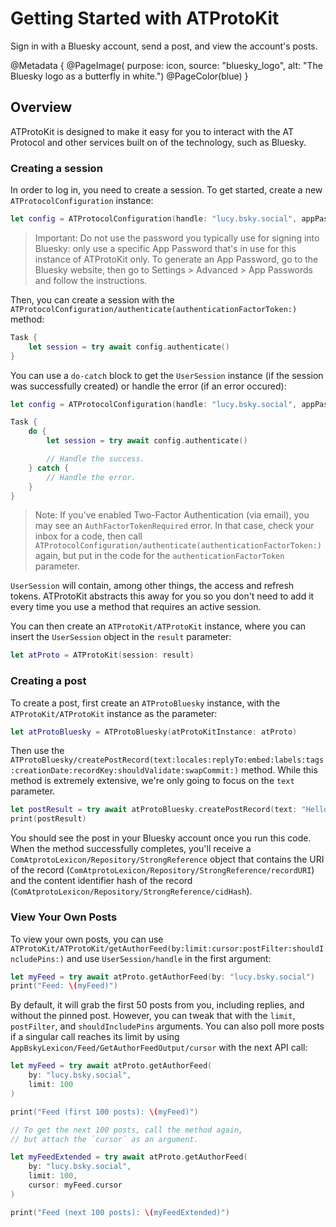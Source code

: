 # Getting Started with ATProtoKit

Sign in with a Bluesky account, send a post, and view the account's posts.

@Metadata {
    @PageImage(
        purpose: icon, 
        source: "bluesky_logo", 
        alt: "The Bluesky logo as a butterfly in white.")
    @PageColor(blue)
}

## Overview

ATProtoKit is designed to make it easy for you to interact with the AT Protocol and other services built on of the technology, such as Bluesky. 

### Creating a session

In order to log in, you need to create a session. To get started, create a new ``ATProtocolConfiguration`` instance:

```swift
let config = ATProtocolConfiguration(handle: "lucy.bsky.social", appPassword: "g8DBhaj-948uBho-Zh6c8Wl")
```
 
> Important: Do not use the password you typically use for signing into Bluesky: only use a specific App Password that's in use for this instance of ATProtoKit only. To generate an App Password, go to the Bluesky website, then go to Settings > Advanced > App Passwords and follow the instructions.

Then, you can create a session with the ``ATProtocolConfiguration/authenticate(authenticationFactorToken:)`` method:

```swift
Task {
    let session = try await config.authenticate()
}
```

You can use a `do-catch` block to get the ``UserSession`` instance (if the session was successfully created) or handle the error (if an error occured):

```swift
let config = ATProtocolConfiguration(handle: "lucy.bsky.social", appPassword: "hunter2")

Task {
    do {
        let session = try await config.authenticate()

        // Handle the success.
    } catch {
        // Handle the error.
    }
}
```

> Note: If you've enabled Two-Factor Authentication (via email), you may see an `AuthFactorTokenRequired` error. In that case, check your inbox for a code, then call ``ATProtocolConfiguration/authenticate(authenticationFactorToken:)`` again, but put in the code for the `authenticationFactorToken` parameter.

``UserSession`` will contain, among other things, the access and refresh tokens. ATProtoKit abstracts this away for you so you don't need to add it every time you use a method that requires an active session.

You can then create an ``ATProtoKit/ATProtoKit`` instance, where you can insert the ``UserSession`` object in the `result` parameter:

```swift
let atProto = ATProtoKit(session: result)
```

### Creating a post
To create a post, first create an ``ATProtoBluesky`` instance, with the ``ATProtoKit/ATProtoKit`` instance as the parameter:
```swift
let atProtoBluesky = ATProtoBluesky(atProtoKitInstance: atProto)
```

Then use the ``ATProtoBluesky/createPostRecord(text:locales:replyTo:embed:labels:tags:creationDate:recordKey:shouldValidate:swapCommit:)`` method. While this method is extremely extensive, we're only going to focus on the `text` parameter.

```swift
let postResult = try await atProtoBluesky.createPostRecord(text: "Hello Bluesky!")
print(postResult)
```

You should see the post in your Bluesky account once you run this code. When the method successfully completes, you'll receive a ``ComAtprotoLexicon/Repository/StrongReference`` object that contains the URI of the record (``ComAtprotoLexicon/Repository/StrongReference/recordURI``) and the content identifier hash of the record (``ComAtprotoLexicon/Repository/StrongReference/cidHash``).

### View Your Own Posts

To view your own posts, you can use ``ATProtoKit/ATProtoKit/getAuthorFeed(by:limit:cursor:postFilter:shouldIncludePins:)`` and use ``UserSession/handle`` in the first argument:

```swift
let myFeed = try await atProto.getAuthorFeed(by: "lucy.bsky.social")
print("Feed: \(myFeed)")
```

By default, it will grab the first 50 posts from you, including replies, and without the pinned post. However, you can tweak that with the `limit`, `postFilter`, and `shouldIncludePins` arguments. You can also poll more posts if a singular call reaches its limit by using ``AppBskyLexicon/Feed/GetAuthorFeedOutput/cursor`` with the next API call:

```swift
let myFeed = try await atProto.getAuthorFeed(
    by: "lucy.bsky.social",
    limit: 100
)

print("Feed (first 100 posts): \(myFeed)")

// To get the next 100 posts, call the method again,
// but attach the `cursor` as an argument.

let myFeedExtended = try await atProto.getAuthorFeed(
    by: "lucy.bsky.social",
    limit: 100,
    cursor: myFeed.cursor
)

print("Feed (next 100 posts): \(myFeedExtended)")
